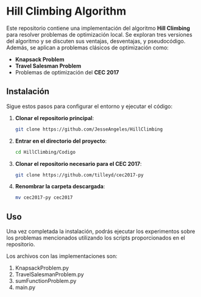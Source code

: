 # Hill Climbing Algorithm

Este repositorio contiene una implementación del algoritmo **Hill Climbing** para resolver problemas de optimización local. Se exploran tres versiones del algoritmo y se discuten sus ventajas, desventajas, y pseudocódigo. Además, se aplican a problemas clásicos de optimización como:

- **Knapsack Problem**
- **Travel Salesman Problem**
- Problemas de optimización del **CEC 2017**

## Instalación

Sigue estos pasos para configurar el entorno y ejecutar el código:

1. **Clonar el repositorio principal**:
    ```bash
    git clone https://github.com/JesseAngeles/HillClimbing
    ```

2. **Entrar en el directorio del proyecto**:
    ```bash
    cd HillClimbing/Codigo
    ```

3. **Clonar el repositorio necesario para el CEC 2017**:
    ```bash
    git clone https://github.com/tilleyd/cec2017-py
    ```

4. **Renombrar la carpeta descargada**:
    ```bash
    mv cec2017-py cec2017
    ```

## Uso

Una vez completada la instalación, podrás ejecutar los experimentos sobre los problemas mencionados utilizando los scripts proporcionados en el repositorio.

Los archivos con las implementaciones son:
1. KnapsackProblem.py
2. TravelSalesmanProblem.py
3. sumFunctionProblem.py
4. main.py
